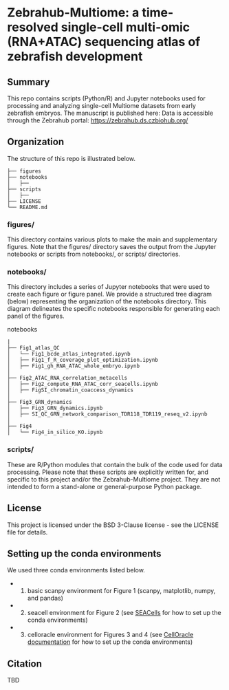 # Zebrahub-Multiome: a time-resolved single-cell multi-omic (RNA+ATAC) sequencing atlas of zebrafish development

## Summary

This repo contains scripts (Python/R) and Jupyter notebooks used for processing and analyzing single-cell Multiome datasets from early zebrafish embryos. 
The manuscript is published here: 
Data is accessible through the Zebrahub portal: https://zebrahub.ds.czbiohub.org/ 


## Organization
The structure of this repo is illustrated below.
```
├── figures 
├── notebooks                 
│   ├── 
├── scripts                 
│   ├── 
├── LICENSE
└── README.md
```

### figures/

This directory contains various plots to make the main and supplementary figures. Note that the figures/ directory saves the output from the Jupyter notebooks or scripts from notebooks/, or scripts/ directories.

### notebooks/

This directory includes a series of Jupyter notebooks that were used to create each figure or figure panel. We provide a structured tree diagram (below) representing the organization of the notebooks directory. This diagram delineates the specific notebooks responsible for generating each panel of the figures.

notebooks
```
|
├── Fig1_atlas_QC
│   └── Fig1_bcde_atlas_integrated.ipynb
│   ├── Fig1_f_R_coverage_plot_optimization.ipynb
│   ├── Fig1_gh_RNA_ATAC_whole_embryo.ipynb
│
├── Fig2_ATAC_RNA_correlation_metacells
│   ├── Fig2_compute_RNA_ATAC_corr_seacells.ipynb 
│   ├── FigSI_chromatin_coaccess_dynamics
│
├── Fig3_GRN_dynamics
│   ├── Fig3_GRN_dynamics.ipynb 
│   ├── SI_QC_GRN_network_comparison_TDR118_TDR119_reseq_v2.ipynb
│
├── Fig4
│   └── Fig4_in_silico_KO.ipynb
```
### scripts/

These are R/Python modules that contain the bulk of the code used for data processing. Please note that these scripts are explicitly written for, and specific to this project and/or the Zebrahub-Multiome project. They are not intended to form a stand-alone or general-purpose Python package.

## License

This project is licensed under the BSD 3-Clause license - see the LICENSE file for details.

## Setting up the conda environments
We used three conda environments listed below.
- 1) basic scanpy environment for Figure 1 (scanpy, matplotlib, numpy, and pandas)
- 2) seacell environment for Figure 2 (see [SEACells](https://github.com/dpeerlab/SEACells) for how to set up the conda environments)
- 3) celloracle environment for Figures 3 and 4 (see [CellOracle documentation](https://morris-lab.github.io/CellOracle.documentation/installation/index.html) for how to set up the conda environments)

## Citation
TBD
